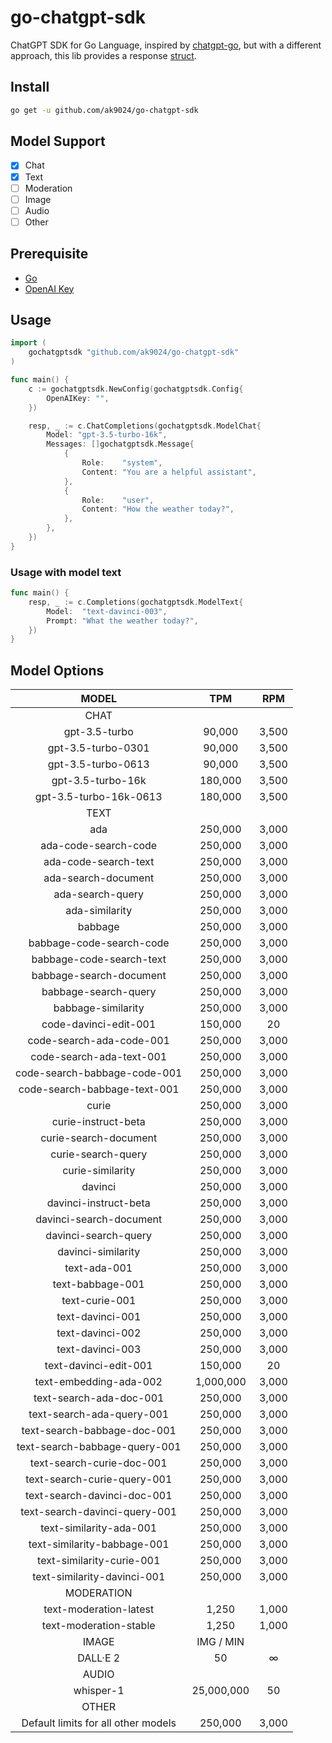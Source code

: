# go-chatgpt-sdk

ChatGPT SDK for Go Language, inspired by [chatgpt-go](https://github.com/chatgp/chatgpt-go), but with a different approach, this lib provides a response [struct](./struct.go).

## Install

```bash
go get -u github.com/ak9024/go-chatgpt-sdk
```

## Model Support

- [x] Chat
- [x] Text
- [ ] Moderation
- [ ] Image
- [ ] Audio
- [ ] Other

## Prerequisite

- [Go](https://go.dev/doc/install)
- [OpenAI Key](https://platform.openai.com/account/api-keys)

## Usage

```go
import (
	gochatgptsdk "github.com/ak9024/go-chatgpt-sdk"
)

func main() {
	c := gochatgptsdk.NewConfig(gochatgptsdk.Config{
		OpenAIKey: "",
	})

	resp, _ := c.ChatCompletions(gochatgptsdk.ModelChat{
		Model: "gpt-3.5-turbo-16k",
		Messages: []gochatgptsdk.Message{
			{
				Role:    "system",
				Content: "You are a helpful assistant",
			},
			{
				Role:    "user",
				Content: "How the weather today?",
			},
		},
	})
}
```

### Usage with model text

```go
func main() {
	resp, _ := c.Completions(gochatgptsdk.ModelText{
		Model:  "text-davinci-003",
		Prompt: "What the weather today?",
	})
}
```

## Model Options

|                MODEL                |    TPM     |  RPM  |
| :---------------------------------: | :--------: | :---: |
|                CHAT                 |            |       |
|            gpt-3.5-turbo            |   90,000   | 3,500 |
|         gpt-3.5-turbo-0301          |   90,000   | 3,500 |
|         gpt-3.5-turbo-0613          |   90,000   | 3,500 |
|          gpt-3.5-turbo-16k          |  180,000   | 3,500 |
|       gpt-3.5-turbo-16k-0613        |  180,000   | 3,500 |
|                TEXT                 |            |       |
|                 ada                 |  250,000   | 3,000 |
|        ada-code-search-code         |  250,000   | 3,000 |
|        ada-code-search-text         |  250,000   | 3,000 |
|         ada-search-document         |  250,000   | 3,000 |
|          ada-search-query           |  250,000   | 3,000 |
|           ada-similarity            |  250,000   | 3,000 |
|               babbage               |  250,000   | 3,000 |
|      babbage-code-search-code       |  250,000   | 3,000 |
|      babbage-code-search-text       |  250,000   | 3,000 |
|       babbage-search-document       |  250,000   | 3,000 |
|        babbage-search-query         |  250,000   | 3,000 |
|         babbage-similarity          |  250,000   | 3,000 |
|        code-davinci-edit-001        |  150,000   |  20   |
|      code-search-ada-code-001       |  250,000   | 3,000 |
|      code-search-ada-text-001       |  250,000   | 3,000 |
|    code-search-babbage-code-001     |  250,000   | 3,000 |
|    code-search-babbage-text-001     |  250,000   | 3,000 |
|                curie                |  250,000   | 3,000 |
|         curie-instruct-beta         |  250,000   | 3,000 |
|        curie-search-document        |  250,000   | 3,000 |
|         curie-search-query          |  250,000   | 3,000 |
|          curie-similarity           |  250,000   | 3,000 |
|               davinci               |  250,000   | 3,000 |
|        davinci-instruct-beta        |  250,000   | 3,000 |
|       davinci-search-document       |  250,000   | 3,000 |
|        davinci-search-query         |  250,000   | 3,000 |
|         davinci-similarity          |  250,000   | 3,000 |
|            text-ada-001             |  250,000   | 3,000 |
|          text-babbage-001           |  250,000   | 3,000 |
|           text-curie-001            |  250,000   | 3,000 |
|          text-davinci-001           |  250,000   | 3,000 |
|          text-davinci-002           |  250,000   | 3,000 |
|          text-davinci-003           |  250,000   | 3,000 |
|        text-davinci-edit-001        |  150,000   |  20   |
|       text-embedding-ada-002        | 1,000,000  | 3,000 |
|       text-search-ada-doc-001       |  250,000   | 3,000 |
|      text-search-ada-query-001      |  250,000   | 3,000 |
|     text-search-babbage-doc-001     |  250,000   | 3,000 |
|    text-search-babbage-query-001    |  250,000   | 3,000 |
|      text-search-curie-doc-001      |  250,000   | 3,000 |
|     text-search-curie-query-001     |  250,000   | 3,000 |
|     text-search-davinci-doc-001     |  250,000   | 3,000 |
|    text-search-davinci-query-001    |  250,000   | 3,000 |
|       text-similarity-ada-001       |  250,000   | 3,000 |
|     text-similarity-babbage-001     |  250,000   | 3,000 |
|      text-similarity-curie-001      |  250,000   | 3,000 |
|     text-similarity-davinci-001     |  250,000   | 3,000 |
|             MODERATION              |            |       |
|       text-moderation-latest        |   1,250    | 1,000 |
|       text-moderation-stable        |   1,250    | 1,000 |
|                IMAGE                | IMG / MIN  |       |
|              DALL·E 2               |     50     |   ∞   |
|                AUDIO                |            |       |
|              whisper-1              | 25,000,000 |  50   |
|                OTHER                |            |       |
| Default limits for all other models |  250,000   | 3,000 |
